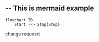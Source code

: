 --
This is mermaid example
--

```mermaid
flowchart TB
    Start --> Stop{Stop}
```

<!-- testing chore: -->
<!-- breaking change -->
<!-- update deps -->
<!-- ! breaking changes -->

<!-- docs -->
<!-- 2nd breaking change -->
<!-- BREAKING CHANGE FINAL WITH BREAKING CHANGE-->
<!-- ! breaking chnage with ! -->
change requesrt
